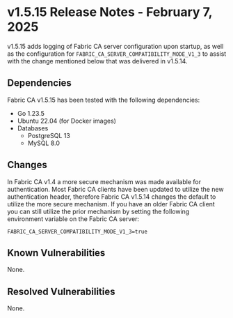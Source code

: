 v1.5.15 Release Notes - February 7, 2025
========================================

v1.5.15 adds logging of Fabric CA server configuration upon startup,
as well as the configuration for `FABRIC_CA_SERVER_COMPATIBILITY_MODE_V1_3`
to assist with the change mentioned below that was delivered in v1.5.14.


Dependencies
------------

Fabric CA v1.5.15 has been tested with the following dependencies:
- Go 1.23.5
- Ubuntu 22.04 (for Docker images)
- Databases
    - PostgreSQL 13
    - MySQL 8.0


Changes
-------

In Fabric CA v1.4 a more secure mechanism was made available for authentication.
Most Fabric CA clients have been updated to utilize the new authentication header,
therefore Fabric CA v1.5.14 changes the default to utilize the more secure mechanism.
If you have an older Fabric CA client you can still utilize the prior mechanism by
setting the following environment variable on the Fabric CA server:

`FABRIC_CA_SERVER_COMPATIBILITY_MODE_V1_3=true`

Known Vulnerabilities
---------------------
None.

Resolved Vulnerabilities
------------------------
None.
